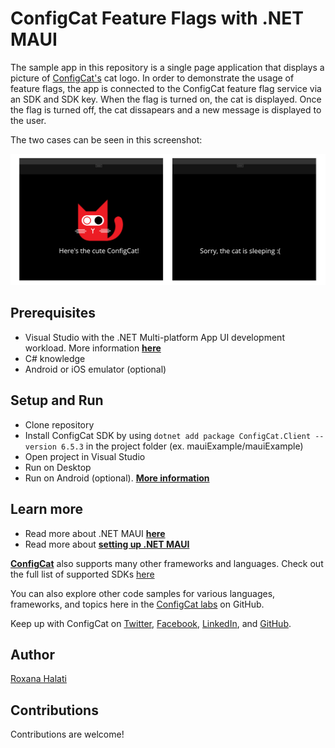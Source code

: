 # ConfigCat Feature Flags with .NET MAUI

The sample app in this repository is a single page application that displays a picture of [ConfigCat's](https://configcat.com/) cat logo. In order to demonstrate the usage of feature flags, the app is connected to the ConfigCat feature flag service via an SDK and SDK key. When the flag is turned on, the cat is displayed. Once the flag is turned off, the cat dissapears and a new message is displayed to the user.

The two cases can be seen in this screenshot:

![Flag on and off](/flag_on_off.png)

## Prerequisites

- Visual Studio with the .NET Multi-platform App UI development workload. More information **[here](https://dotnet.microsoft.com/en-us/learn/maui/first-app-tutorial/install)**
- C# knowledge
- Android or iOS emulator (optional)

## Setup and Run

- Clone repository
- Install ConfigCat SDK by using `dotnet add package ConfigCat.Client --version 6.5.3` in the project folder (ex. mauiExample/mauiExample)
- Open project in Visual Studio
- Run on Desktop
- Run on Android (optional). **[More information](https://dotnet.microsoft.com/en-us/learn/maui/first-app-tutorial/device-setup)**

## Learn more

- Read more about .NET MAUI **[here](https://learn.microsoft.com/en-us/dotnet/maui/what-is-maui)**
- Read more about **[setting up .NET MAUI](https://dotnet.microsoft.com/en-us/learn/maui/first-app-tutorial/intro)**

[**ConfigCat**](https://configcat.com) also supports many other frameworks and languages. Check out the full list of supported SDKs [here](https://configcat.com/docs/sdk-reference/overview/)

You can also explore other code samples for various languages, frameworks, and topics here in the [ConfigCat labs](https://github.com/configcat-labs) on GitHub.

Keep up with ConfigCat on [Twitter](https://twitter.com/configcat), [Facebook](https://www.facebook.com/configcat), [LinkedIn](https://www.linkedin.com/company/configcat/), and [GitHub](https://github.com/configcat).

## Author

[Roxana Halati](https://github.com/roxanahalati)

## Contributions

Contributions are welcome!

